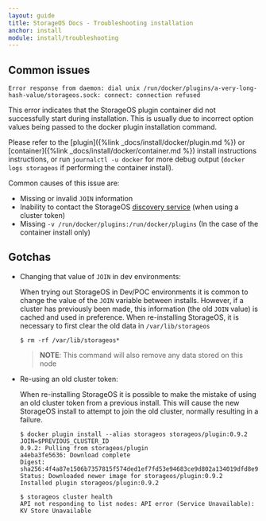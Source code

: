```yaml
---
layout: guide
title: StorageOS Docs - Troubleshooting installation
anchor: install
module: install/troubleshooting
---
```


## Common issues

```
Error response from daemon: dial unix /run/docker/plugins/a-very-long-hash-value/storageos.sock: connect: connection refused
```

This error indicates that the StorageOS plugin container did not successfully
start during installation. This is usually due to incorrect option values
being passed to the docker plugin installation command.

Please refer to the [plugin]({%link _docs/install/docker/plugin.md %})
or [container]({%link _docs/install/docker/container.md %}) install instructions
instructions, or run `journalctl -u docker` for more debug output
(`docker logs storageos` if performing the container install).

Common causes of this issue are:

- Missing or invalid `JOIN` information
- Inability to contact the StorageOS [discovery service](http://docs.storageos.com/docs/install/prerequisites/clusterdiscovery)
  (when using a cluster token)
- Missing `-v /run/docker/plugins:/run/docker/plugins` (In the case of the container install only)


## Gotchas

- Changing that value of `JOIN` in dev environments:

  When trying out StorageOS in Dev/POC environments it is common to change the value of the `JOIN` variable between installs.
  However, if a cluster has previously been made, this information (the old `JOIN` value) is cached and used in preference.
  When re-installing StorageOS, it is necessary to first clear the old data in `/var/lib/storageos`
  ```
  $ rm -rf /var/lib/storageos*
  ```
  >**NOTE**: This command will also remove any data stored on this node

- Re-using an old cluster token:

  When re-installing StorageOS it is possible to make the mistake of using an old cluster token from a previous install.
  This will cause the new StorageOS install to attempt to join the old cluster, normally resulting in a failure.

  ```
  $ docker plugin install --alias storageos storageos/plugin:0.9.2 JOIN=$PREVIOUS_CLUSTER_ID
  0.9.2: Pulling from storageos/plugin
  a4eba3fe5636: Download complete 
  Digest: sha256:4f4a87e1506b7357815f574ded1ef7fd53e94683ce9d802a134019dfd8e9580a
  Status: Downloaded newer image for storageos/plugin:0.9.2
  Installed plugin storageos/plugin:0.9.2

  $ storageos cluster health
  API not responding to list nodes: API error (Service Unavailable): KV Store Unavailable
  ```
